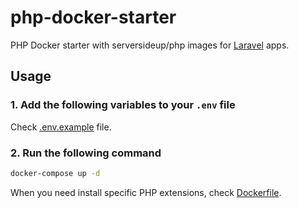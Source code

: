 # php-docker-starter

PHP Docker starter with serversideup/php images for [Laravel](https://laravel.com/) apps.

## Usage

### 1. Add the following variables to your `.env` file

Check [.env.example](./.env.example) file.

### 2. Run the following command

```bash
docker-compose up -d
```

When you need install specific PHP extensions, check [Dockerfile](./Dockerfile#L10).
